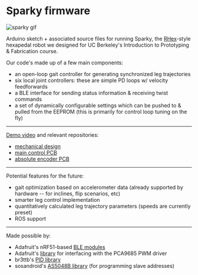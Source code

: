 # Sparky firmware

![sparky gif](animated.gif)

Arduino sketch + associated source files for running Sparky, the [RHex](https://en.wikipedia.org/wiki/Rhex)-style hexapedal robot we designed for UC Berkeley's Introduction to Prototyping & Fabrication course.

Our code's made up of a few main components:
- an open-loop gait controller for generating synchronized leg trajectories
- six local joint controllers: these are simple PD loops w/ velocity feedforwards
- a BLE interface for sending status information & receiving twist commands
- a set of dynamically configurable settings which can be pushed to & pulled from the EEPROM (this is primarily for control loop tuning on the fly)

---

[Demo video](https://www.youtube.com/watch?v=aiBIEI0JHwY) and relevant repositories:
- [mechanical design](https://github.com/nanditapiyer/sparky_mechanical)
- [main control PCB](https://github.com/brentyi/sparky_electronics)
- [absolute encoder PCB](https://github.com/brentyi/as5048b_breakout)

---

Potential features for the future:
- gait optimization based on accelerometer data (already supported by hardware --  for inclines, flip scenarios, etc)
- smarter leg control implementation
- quantitatively calculated leg trajectory parameters (speeds are currently preset)
- ROS support

---

Made possible by:
- Adafruit's nRF51-based [BLE modules](https://github.com/adafruit/Adafruit_BluefruitLE_nRF51)
- Adafruit's [library](https://github.com/adafruit/Adafruit-PWM-Servo-Driver-Library) for interfacing with the PCA9685 PWM driver
- br3ttb's [PID library](https://github.com/br3ttb/Arduino-PID-Library)
- sosandroid's [AS5048B library](https://github.com/sosandroid/AMS_AS5048B) (for programming slave addresses)
